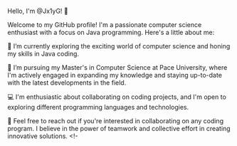Hello, I'm @Jx1yG! 👋

Welcome to my GitHub profile! I'm a passionate computer science enthusiast with a focus on Java programming. Here's a little about me:

👀 I’m currently exploring the exciting world of computer science and honing my skills in Java coding.

🌱 I’m pursuing my Master's in Computer Science at Pace University, where I'm actively engaged in expanding my knowledge and staying up-to-date with the latest developments in the field.

💻 I'm enthusiastic about collaborating on coding projects, and I'm open to exploring different programming languages and technologies.

🤝 Feel free to reach out if you're interested in collaborating on any coding program. I believe in the power of teamwork and collective effort in creating innovative solutions.
<!-
